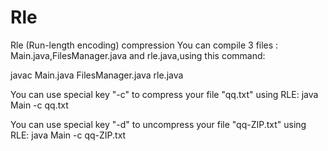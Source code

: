 # Rle
Rle (Run-length encoding) compression
You can compile 3 files : Main.java,FilesManager.java and rle.java,using this command:

javac Main.java FilesManager.java rle.java


You can use special key "-c" to compress your file "qq.txt" using RLE: java Main -c qq.txt


You can use special key "-d" to uncompress your file "qq-ZIP.txt" using RLE: java Main -c qq-ZIP.txt

